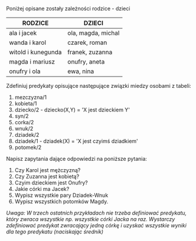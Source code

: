 Poniżej opisane zostały zależności rodzice - dzieci

| **RODZICE** | **DZIECI** |
| --- | --- |
| ala i jacek | ola, magda, michal |
| wanda i karol | czarek, roman |
| witold i kunegunda | franek, zuzanna |
| magda i mariusz | onufry, aneta |
| onufry i ola | ewa, nina |

Zdefiniuj predykaty opisujące następujące związki miedzy osobami z tabeli:

1. mezczyzna/1
2. kobieta/1
3. dziecko/2 - dziecko(X,Y) = &#39;X jest dzieckiem Y&#39;
4. syn/2
5. corka/2
6. wnuk/2
7. dziadek/2
8. dziadek/1 - dziadek(X) = &#39;X jest czyimś dziadkiem&#39;
9. potomek/2

Napisz zapytania dające odpowiedzi na poniższe pytania:

1. Czy Karol jest mężczyzną?
2. Czy Zuzanna jest kobietą?
3. Czyim dzieckiem jest Onufry?
4. Jakie córki ma Jacek?
5. Wypisz wszystkie pary Dziadek-Wnuk
6. Wypisz wszystkich potomków Magdy.

_Uwaga: W trzech ostatnich przykładach nie trzeba definiować predykatu, który zwraca wszystkie np. wszystkie córki Jacka na raz. Wystarczy zdefiniować predykat zwracający jedną córkę i uzyskać wszystkie wyniki dla tego predykatu (naciskając średnik)_
